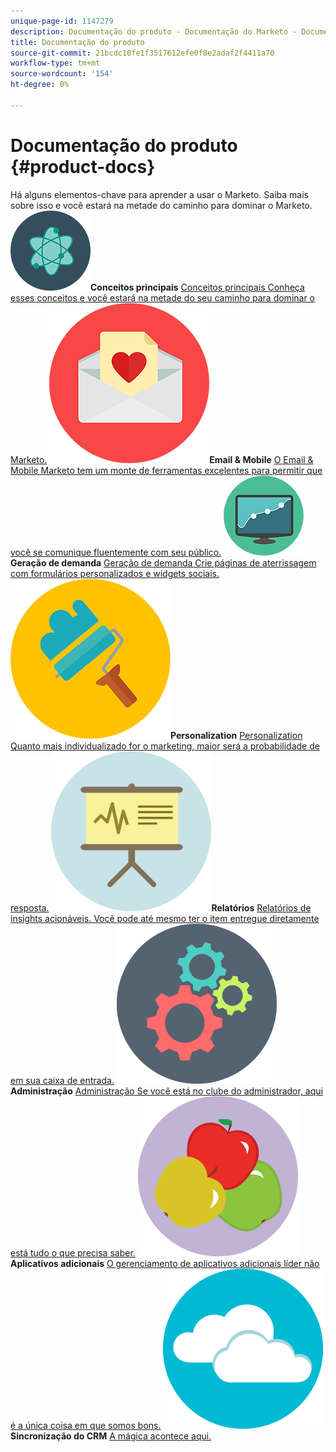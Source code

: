 ```yaml
---
unique-page-id: 1147279
description: Documentação do produto - Documentação do Marketo - Documentação do produto
title: Documentação do produto
source-git-commit: 21bcdc10fe1f3517612efe0f8e2adaf2f4411a70
workflow-type: tm+mt
source-wordcount: '154'
ht-degree: 0%

---
```



# Documentação do produto {#product-docs}

Há alguns elementos-chave para aprender a usar o Marketo. Saiba mais sobre isso e você estará na metade do caminho para dominar o Marketo.
**![Conceitos principais](assets/education-science-12.png)Conceitos principais** [Conceitos principais Conheça esses conceitos e você estará na metade do seu caminho para dominar o Marketo.](product-docs/core-marketo-concepts.md)     **![Email &amp; Mobile](assets/valentine-day-10.png)Email &amp; Mobile** [O Email &amp; Mobile Marketo tem um monte de ferramentas excelentes para permitir que você se comunique fluentemente com seu público.](https://docs.marketo.com/pages/viewpage.action?pageId=557076)     **![Geração de demanda](assets/seo-04.png)Geração de demanda** [Geração de demanda Crie páginas de aterrissagem com formulários personalizados e widgets sociais.](product-docs/demand-generation.md)     **![Personalization](assets/graphic-design-tools-19.png)Personalization** [Personalization Quanto mais individualizado for o marketing, maior será a probabilidade de resposta.](product-docs/personalization.md)     **![Relatórios](assets/office-21.png)Relatórios** [Relatórios de insights acionáveis. Você pode até mesmo ter o item entregue diretamente em sua caixa de entrada.](product-docs/reporting.md)     **![Administração](assets/technology-08.png)Administração** [Administração Se você está no clube do administrador, aqui está tudo o que precisa saber.](https://docs.marketo.com/display/DOCS/Administration)     **![Aplicativos adicionais](assets/food-10.png)Aplicativos adicionais** [O gerenciamento de aplicativos adicionais líder não é a única coisa em que somos bons.](product-docs/additional-apps.md)     **![Sincronização do CRM](assets/seo-33.png)Sincronização do CRM** [A mágica acontece aqui.](product-docs/crm-sync.md)
